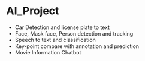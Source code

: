 # AI_Project
- Car Detection and license plate to text
- Face, Mask face, Person detection and tracking
- Speech to text and classification
- Key-point compare with annotation and prediction
- Movie Information Chatbot
